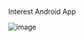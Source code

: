 Interest Android App


![image](https://user-images.githubusercontent.com/38002486/77176108-a90c7b80-6ad4-11ea-995d-b1c563472154.png)
